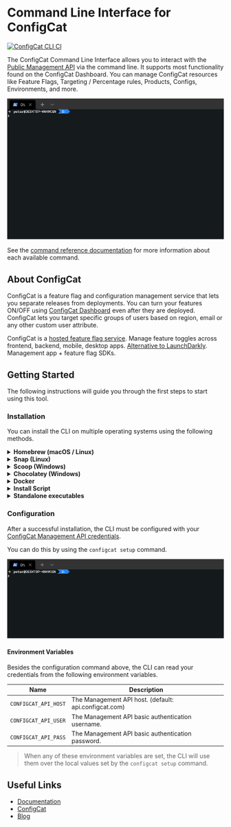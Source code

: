 # Command Line Interface for ConfigCat

[![ConfigCat CLI CI](https://github.com/configcat/cli/actions/workflows/ci.yml/badge.svg?branch=main)](https://github.com/configcat/cli/actions/workflows/ci.yml)

The ConfigCat Command Line Interface allows you to interact with the <a target="_blank" href="https://configcat.com/docs/advanced/public-api">Public Management API</a> via the command line. It supports most functionality found on the ConfigCat Dashboard. You can manage ConfigCat resources like Feature Flags, Targeting / Percentage rules, Products, Configs, Environments, and more.

<img src="assets/teaser.gif" alt="ConfigCat CLI Feature Flag Create"/>

See the <a target="_blank" href="https://configcat.github.io/cli/">command reference documentation</a> for more information about each available command.

## About ConfigCat
ConfigCat is a feature flag and configuration management service that lets you separate releases from deployments. You can turn your features ON/OFF using <a href="https://app.configcat.com" target="_blank">ConfigCat Dashboard</a> even after they are deployed. ConfigCat lets you target specific groups of users based on region, email or any other custom user attribute.

ConfigCat is a <a href="https://configcat.com" target="_blank">hosted feature flag service</a>. Manage feature toggles across frontend, backend, mobile, desktop apps. <a href="https://configcat.com" target="_blank">Alternative to LaunchDarkly</a>. Management app + feature flag SDKs.

## Getting Started
The following instructions will guide you through the first steps to start using this tool.

### Installation
You can install the CLI on multiple operating systems using the following methods.

<details>
  <summary><strong>Homebrew (macOS / Linux)</strong></summary>

Install the CLI with [Homebrew](https://brew.sh) from [ConfigCat's tap](https://github.com/configcat/homebrew-tap) by executing the following command:
```bash
brew tap configcat/tap
brew install configcat
```

</details>

<details>
  <summary><strong>Snap (Linux)</strong></summary>

Install the CLI with [Snapcraft](https://snapcraft.io/) by executing the following command:
```bash
sudo snap install configcat
```

</details>

<details>
  <summary><strong>Scoop (Windows)</strong></summary>

Install the CLI with [Scoop](https://scoop.sh) from [ConfigCat's bucket](https://github.com/configcat/scoop-configcat) by executing the following command:
```bash
scoop bucket add configcat https://github.com/configcat/scoop-configcat
scoop install configcat
```

</details>

<details>
  <summary><strong>Chocolatey (Windows)</strong></summary>

Install the CLI with [Chocolatey](https://chocolatey.org/) by executing the following command:
```powershell
choco install configcat
```

</details>

<details>
  <summary><strong>Docker</strong></summary>

The CLI can be executed from a [Docker](https://www.docker.com/) image.
```bash
docker pull configcat/cli
```
An example of how to scan a repository for feature flag & setting references with the docker image.
```bash
docker run --rm \
    --env CONFIGCAT_API_HOST=<API-HOST> \
    --env CONFIGCAT_API_USER=<API-USER> \
    --env CONFIGCAT_API_PASS=<API-PASSWORD> \
    -v /path/to/repository:/repository \
  configcat/cli scan "/repository" --print --config-id <CONFIG-ID>
```

</details>

<details>
  <summary><strong>Install Script</strong></summary>

On Unix platforms, you can install the CLI by executing an install script.
```bash
curl -fsSL "https://raw.githubusercontent.com/configcat/cli/main/scripts/install.sh" | bash
```

By default, the script downloads the OS specific artifact from the latest [GitHub Release](https://github.com/configcat/cli/releases) with `curl` and moves it into the `/usr/local/bin` directory.

It might happen, that you don't have permissions to write into `/usr/local/bin`, then you should execute the install script with `sudo`.

```bash
curl -fsSL "https://raw.githubusercontent.com/configcat/cli/main/scripts/install.sh" | sudo bash
```

The script accepts the following input parameters:

Parameter | Description | Default value
--------- | ----------- | -------------
`-d`, `--dir` | The directory where the CLI should be installed. | `/usr/local/bin`
`-v`, `--version` | The desired version to install. | `latest`
`-a`, `--arch` | The desired architecture to install. | `x64`

Available **architecture** values for Linux: `x64`, `musl-x64`, `arm`, `arm64`.

Available **architecture** values for macOS: `x64`, `arm64`.

**Script usage examples**:

*Custom installation directory*:
```bash
curl -fsSL "https://raw.githubusercontent.com/configcat/cli/main/scripts/install.sh" | bash -s -- -d=/path/to/install
```

*Install a different version*:
```bash
curl -fsSL "https://raw.githubusercontent.com/configcat/cli/main/scripts/install.sh" | bash -s -- -v=1.4.2
```

*Install with custom architecture*:
```bash
curl -fsSL "https://raw.githubusercontent.com/configcat/cli/main/scripts/install.sh" | bash -s -- -a=arm
```

</details>

<details>
  <summary><strong>Standalone executables</strong></summary>

You can download the executables directly from [GitHub Releases](https://github.com/configcat/cli/releases) for your desired platform.

</details>

### Configuration
After a successful installation, the CLI must be configured with your <a target="_blank" href="https://app.configcat.com/my-account/public-api-credentials">ConfigCat Management API credentials</a>.

You can do this by using the `configcat setup` command.

<img src="assets/setup.gif" alt="ConfigCat CLI" />

#### Environment Variables
Besides the configuration command above, the CLI can read your credentials from the following environment variables.

Name | Description |
--------- | ----------- |
`CONFIGCAT_API_HOST` | The Management API host. (default: api.configcat.com) | 
`CONFIGCAT_API_USER` | The Management API basic authentication username. |
`CONFIGCAT_API_PASS` | The Management API basic authentication password. | 

> When any of these environment variables are set, the CLI will use them over the local values set by the `configcat setup` command.

## Useful Links
- [Documentation](https://configcat.com/docs/advanced/cli)
- [ConfigCat](https://configcat.com)
- [Blog](https://configcat.com/blog)
